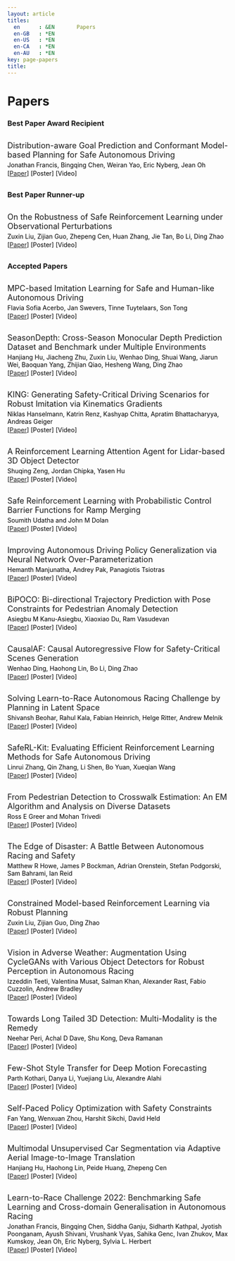 ```yaml
---
layout: article
titles:
  en      : &EN       Papers
  en-GB   : *EN
  en-US   : *EN
  en-CA   : *EN
  en-AU   : *EN
key: page-papers
title:
---
```


<style>
.article__header h1 {
    display: none;
}
</style>

# Papers

### Best Paper Award Recipient

<div class="container" style="margin-top:30px;margin-bottom:30px;">
    <p style="margin:0 0 4px 0;font-size:18px;">Distribution-aware Goal Prediction and Conformant Model-based Planning for Safe Autonomous Driving</p>
    <p style="margin:0 0 2px 0;font-size:14px;color:#000000;">Jonathan Francis, Bingqing Chen, Weiran Yao, Eric Nyberg, Jean Oh</p>
    <p style="margin:0 0 20px 0;font-size:14px;color:#000000;">[<a href="{{ site.baseurl }}/assets/papers/paper_23.pdf" target="_blank">Paper</a>] [Poster] [Video]</p>
</div>

### Best Paper Runner-up

<div class="container" style="margin-top:30px;margin-bottom:30px;">
    <p style="margin:0 0 4px 0;font-size:18px;">On the Robustness of Safe Reinforcement Learning under Observational Perturbations</p>
    <p style="margin:0 0 2px 0;font-size:14px;color:#000000;">Zuxin Liu, Zijian Guo, Zhepeng Cen, Huan Zhang, Jie Tan, Bo Li, Ding Zhao</p>
    <p style="margin:0 0 20px 0;font-size:14px;color:#000000;">[<a href="{{ site.baseurl }}/assets/papers/paper_15.pdf" target="_blank">Paper</a>] [Poster] [Video]</p>
</div>

### Accepted Papers

<div class="container" style="margin-top:30px;margin-bottom:30px;">
    <p style="margin:0 0 4px 0;font-size:18px;">MPC-based Imitation Learning for Safe and Human-like Autonomous Driving</p>
    <p style="margin:0 0 2px 0;font-size:14px;color:#000000;">Flavia Sofia Acerbo, Jan Swevers, Tinne Tuytelaars, Son Tong</p>
    <p style="margin:0 0 20px 0;font-size:14px;color:#000000;">[<a href="{{ site.baseurl }}/assets/papers/paper_1.pdf" target="_blank">Paper</a>] [Poster] [Video]</p>
</div>

<div class="container" style="margin-top:30px;margin-bottom:30px;">
    <p style="margin:0 0 4px 0;font-size:18px;">SeasonDepth: Cross-Season Monocular Depth Prediction Dataset and Benchmark under Multiple Environments</p>
    <p style="margin:0 0 2px 0;font-size:14px;color:#000000;">Hanjiang Hu, Jiacheng Zhu, Zuxin Liu, Wenhao Ding, Shuai Wang, Jiarun Wei, Baoquan Yang, Zhijian Qiao, Hesheng Wang, Ding Zhao</p>
    <p style="margin:0 0 20px 0;font-size:14px;color:#000000;">[<a href="{{ site.baseurl }}/assets/papers/paper_2.pdf" target="_blank">Paper</a>] [Poster] [Video]</p>
</div>

<div class="container" style="margin-top:30px;margin-bottom:30px;">
    <p style="margin:0 0 4px 0;font-size:18px;">KING: Generating Safety-Critical Driving Scenarios for Robust Imitation via Kinematics Gradients</p>
    <p style="margin:0 0 2px 0;font-size:14px;color:#000000;">Niklas Hanselmann, Katrin Renz, Kashyap Chitta, Apratim Bhattacharyya, Andreas Geiger</p>
    <p style="margin:0 0 20px 0;font-size:14px;color:#000000;">[<a href="{{ site.baseurl }}/assets/papers/paper_3.pdf" target="_blank">Paper</a>] [Poster] [Video]</p>
</div>

<div class="container" style="margin-top:30px;margin-bottom:30px;">
    <p style="margin:0 0 4px 0;font-size:18px;">A Reinforcement Learning Attention Agent for Lidar-based 3D Object Detector</p>
    <p style="margin:0 0 2px 0;font-size:14px;color:#000000;">Shuqing Zeng, Jordan Chipka, Yasen Hu</p>
    <p style="margin:0 0 20px 0;font-size:14px;color:#000000;">[<a href="{{ site.baseurl }}/assets/papers/paper_4.pdf" target="_blank">Paper</a>] [Poster] [Video]</p>
</div>

<div class="container" style="margin-top:30px;margin-bottom:30px;">
    <p style="margin:0 0 4px 0;font-size:18px;">Safe Reinforcement Learning with Probabilistic Control Barrier Functions for Ramp Merging</p>
    <p style="margin:0 0 2px 0;font-size:14px;color:#000000;">Soumith Udatha and John M Dolan</p>
    <p style="margin:0 0 20px 0;font-size:14px;color:#000000;">[<a href="{{ site.baseurl }}/assets/papers/paper_5.pdf" target="_blank">Paper</a>] [Poster] [Video]</p>
</div>

<div class="container" style="margin-top:30px;margin-bottom:30px;">
    <p style="margin:0 0 4px 0;font-size:18px;">Improving Autonomous Driving Policy Generalization via Neural Network Over-Parameterization</p>
    <p style="margin:0 0 2px 0;font-size:14px;color:#000000;">Hemanth Manjunatha, Andrey Pak, Panagiotis Tsiotras</p>
    <p style="margin:0 0 20px 0;font-size:14px;color:#000000;">[<a href="{{ site.baseurl }}/assets/papers/paper_6.pdf" target="_blank">Paper</a>] [Poster] [Video]</p>
</div>

<div class="container" style="margin-top:30px;margin-bottom:30px;">
    <p style="margin:0 0 4px 0;font-size:18px;">BiPOCO: Bi-directional Trajectory Prediction with Pose Constraints for Pedestrian Anomaly Detection</p>
    <p style="margin:0 0 2px 0;font-size:14px;color:#000000;">Asiegbu M Kanu-Asiegbu, Xiaoxiao Du, Ram Vasudevan</p>
    <p style="margin:0 0 20px 0;font-size:14px;color:#000000;">[<a href="{{ site.baseurl }}/assets/papers/paper_9.pdf" target="_blank">Paper</a>] [Poster] [Video]</p>
</div>

<div class="container" style="margin-top:30px;margin-bottom:30px;">
    <p style="margin:0 0 4px 0;font-size:18px;">CausalAF: Causal Autoregressive Flow for Safety-Critical Scenes Generation</p>
    <p style="margin:0 0 2px 0;font-size:14px;color:#000000;">Wenhao Ding, Haohong Lin, Bo Li, Ding Zhao</p>
    <p style="margin:0 0 20px 0;font-size:14px;color:#000000;">[<a href="{{ site.baseurl }}/assets/papers/paper_10.pdf" target="_blank">Paper</a>] [Poster] [Video]</p>
</div>

<div class="container" style="margin-top:30px;margin-bottom:30px;">
    <p style="margin:0 0 4px 0;font-size:18px;">Solving Learn-to-Race Autonomous Racing Challenge by Planning in Latent Space</p>
    <p style="margin:0 0 2px 0;font-size:14px;color:#000000;">Shivansh Beohar, Rahul Kala, Fabian Heinrich, Helge Ritter, Andrew Melnik</p>
    <p style="margin:0 0 20px 0;font-size:14px;color:#000000;">[<a href="{{ site.baseurl }}/assets/papers/paper_11.pdf" target="_blank">Paper</a>] [Poster] [Video]</p>
</div>

<div class="container" style="margin-top:30px;margin-bottom:30px;">
    <p style="margin:0 0 4px 0;font-size:18px;">SafeRL-Kit: Evaluating Efficient Reinforcement Learning Methods for Safe Autonomous Driving</p>
    <p style="margin:0 0 2px 0;font-size:14px;color:#000000;">Linrui Zhang, Qin Zhang, Li Shen, Bo Yuan, Xueqian Wang</p>
    <p style="margin:0 0 20px 0;font-size:14px;color:#000000;">[<a href="{{ site.baseurl }}/assets/papers/paper_12.pdf" target="_blank">Paper</a>] [Poster] [Video]</p>
</div>

<div class="container" style="margin-top:30px;margin-bottom:30px;">
    <p style="margin:0 0 4px 0;font-size:18px;">From Pedestrian Detection to Crosswalk Estimation: An EM Algorithm and Analysis on Diverse Datasets</p>
    <p style="margin:0 0 2px 0;font-size:14px;color:#000000;">Ross E Greer and Mohan Trivedi</p>
    <p style="margin:0 0 20px 0;font-size:14px;color:#000000;">[<a href="{{ site.baseurl }}/assets/papers/paper_13.pdf" target="_blank">Paper</a>] [Poster] [Video]</p>
</div>

<div class="container" style="margin-top:30px;margin-bottom:30px;">
    <p style="margin:0 0 4px 0;font-size:18px;">The Edge of Disaster: A Battle Between Autonomous Racing and Safety</p>
    <p style="margin:0 0 2px 0;font-size:14px;color:#000000;">Matthew R Howe, James P Bockman, Adrian Orenstein, Stefan Podgorski, Sam Bahrami, Ian Reid</p>
    <p style="margin:0 0 20px 0;font-size:14px;color:#000000;">[<a href="{{ site.baseurl }}/assets/papers/paper_14.pdf" target="_blank">Paper</a>] [Poster] [Video]</p>
</div>

<div class="container" style="margin-top:30px;margin-bottom:30px;">
    <p style="margin:0 0 4px 0;font-size:18px;">Constrained Model-based Reinforcement Learning via Robust Planning</p>
    <p style="margin:0 0 2px 0;font-size:14px;color:#000000;">Zuxin Liu, Zijian Guo, Ding Zhao</p>
    <p style="margin:0 0 20px 0;font-size:14px;color:#000000;">[<a href="{{ site.baseurl }}/assets/papers/paper_16.pdf" target="_blank">Paper</a>] [Poster] [Video]</p>
</div>

<div class="container" style="margin-top:30px;margin-bottom:30px;">
    <p style="margin:0 0 4px 0;font-size:18px;">Vision in Adverse Weather: Augmentation Using CycleGANs with Various Object Detectors for Robust Perception in Autonomous Racing</p>
    <p style="margin:0 0 2px 0;font-size:14px;color:#000000;">Izzeddin Teeti, Valentina Musat, Salman Khan, Alexander Rast, Fabio Cuzzolin, Andrew Bradley</p>
    <p style="margin:0 0 20px 0;font-size:14px;color:#000000;">[<a href="{{ site.baseurl }}/assets/papers/paper_17.pdf" target="_blank">Paper</a>] [Poster] [Video]</p>
</div>

<div class="container" style="margin-top:30px;margin-bottom:30px;">
    <p style="margin:0 0 4px 0;font-size:18px;">Towards Long Tailed 3D Detection: Multi-Modality is the Remedy</p>
    <p style="margin:0 0 2px 0;font-size:14px;color:#000000;">Neehar Peri, Achal D Dave, Shu Kong, Deva Ramanan</p>
    <p style="margin:0 0 20px 0;font-size:14px;color:#000000;">[<a href="{{ site.baseurl }}/assets/papers/paper_18.pdf" target="_blank">Paper</a>] [Poster] [Video]</p>
</div>

<div class="container" style="margin-top:30px;margin-bottom:30px;">
    <p style="margin:0 0 4px 0;font-size:18px;">Few-Shot Style Transfer for Deep Motion Forecasting</p>
    <p style="margin:0 0 2px 0;font-size:14px;color:#000000;">Parth Kothari, Danya Li, Yuejiang Liu, Alexandre Alahi</p>
    <p style="margin:0 0 20px 0;font-size:14px;color:#000000;">[<a href="{{ site.baseurl }}/assets/papers/paper_19.pdf" target="_blank">Paper</a>] [Poster] [Video]</p>
</div>

<div class="container" style="margin-top:30px;margin-bottom:30px;">
    <p style="margin:0 0 4px 0;font-size:18px;">Self-Paced Policy Optimization with Safety Constraints</p>
    <p style="margin:0 0 2px 0;font-size:14px;color:#000000;">Fan Yang, Wenxuan Zhou, Harshit Sikchi, David Held</p>
    <p style="margin:0 0 20px 0;font-size:14px;color:#000000;">[<a href="{{ site.baseurl }}/assets/papers/paper_21.pdf" target="_blank">Paper</a>] [Poster] [Video]</p>
</div>

<div class="container" style="margin-top:30px;margin-bottom:30px;">
    <p style="margin:0 0 4px 0;font-size:18px;">Multimodal Unsupervised Car Segmentation via Adaptive Aerial Image-to-Image Translation</p>
    <p style="margin:0 0 2px 0;font-size:14px;color:#000000;">Hanjiang Hu, Haohong Lin, Peide Huang, Zhepeng Cen</p>
    <p style="margin:0 0 20px 0;font-size:14px;color:#000000;">[<a href="{{ site.baseurl }}/assets/papers/paper_22.pdf" target="_blank">Paper</a>] [Poster] [Video]</p>
</div>

<div class="container" style="margin-top:30px;margin-bottom:30px;">
    <p style="margin:0 0 4px 0;font-size:18px;">Learn-to-Race Challenge 2022: Benchmarking Safe Learning and Cross-domain Generalisation in Autonomous Racing</p>
    <p style="margin:0 0 2px 0;font-size:14px;color:#000000;">Jonathan Francis, Bingqing Chen, Siddha Ganju, Sidharth Kathpal, Jyotish Poonganam, Ayush Shivani, Vrushank Vyas, Sahika Genc, Ivan Zhukov, Max Kumskoy, Jean Oh, Eric Nyberg, Sylvia L. Herbert</p>
    <p style="margin:0 0 20px 0;font-size:14px;color:#000000;">[<a href="https://arxiv.org/pdf/2205.02953.pdf" target="_blank">Paper</a>] [Poster] [Video]</p>
</div>

